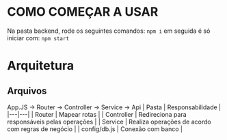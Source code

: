 # COMO COMEÇAR A USAR
Na pasta backend, rode os seguintes comandos:
`npm i`
em seguida é só iniciar com:
`npm start`


# Arquitetura



## Arquivos
App.JS -> Router -> Controller -> Service -> Api
| Pasta | Responsabilidade |
|---|---|
| Router | Mapear rotas | 
| Controller | Redireciona para responsáveis pelas operações |
| Service | Realiza operações de acordo com regras de negócio |
| config/db.js | Conexão com banco | 